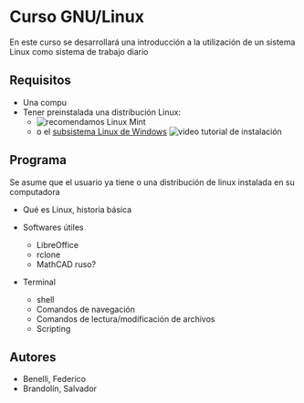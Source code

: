 # Curso GNU/Linux

En este curso se desarrollará una introducción a la utilización de un sistema
Linux como sistema de trabajo diario

## Requisitos
- Una compu
- Tener preinstalada una distribución Linux:
  - ![recomendamos Linux Mint](https://linuxmint.com/) 
  - o el [subsistema Linux de Windows](https://learn.microsoft.com/es-es/windows/wsl/install)
    ![video tutorial de instalación](https://www.youtube.com/watch?v=XbgTYz-SjFI)

## Programa

Se asume que el usuario ya tiene o una distribución de linux instalada en su
computadora

- Qué es Linux, historia básica
- Softwares útiles
    - LibreOffice
    - rclone
    - MathCAD ruso?

- Terminal
    - shell
    - Comandos de navegación
    - Comandos de lectura/modificación de archivos
    - Scripting


## Autores
- Benelli, Federico
- Brandolín, Salvador
